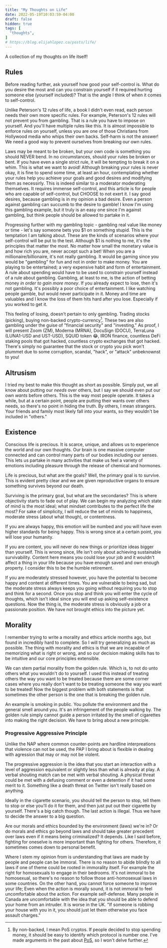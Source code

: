 ```yaml
---
title: "My Thoughts on Life"
date: 2022-05-19T10:03:59-04:00
draft: false
hidden: true
tags: [
  "thoughts",
]
# https://blog.elijahlopez.ca/posts/life/
---
```


A collection of my thoughts on life itself!

## Rules

Before reading further, ask yourself how good your self-control is. What do you desire the most and can you constrain
yourself if it required hurting someone else (yourself included)? That is the angle I think of when it comes to
self-control.

Unlike Peterson's 12 rules of life, a book I didn't even read, each person needs their own more specific rules.
For example, Peterson's 12 rules will not prevent you from gambling. That is a rule you have to impose on yourself.
And you'll have multiple rules like this. It is almost impossible to enforce rules on yourself, unless you are one of
those Christians from Hollywood media who whips their own backs. Self-harm is not the answer! We need a good way to
prevent ourselves from breaking our own rules.

Laws may be meant to be broken, but your own code is something you should NEVER bend. In no circumstances, should
your rules be broken or bent. If you have even a single strict rule, it will be tempting to break it on a whim. This is what we want to avoid! Although breaking your rules is never okay, it is fine to spend some time, at least an hour, contemplating whether your rules help you achieve your goals and good desires and modifying them as necessirly. This is indeed similar to a moderator moderating themselves. It requires immense self-control, and this article is for people who are capable of self-control, but CHOOSE to not exert it. I say good desires, because gambling is in my opinion
a bad desire. Even a person against gambling can succumb to the desire to gamble! I know I'm using this gambling
example, but it truly is an easy one since I'm against gambling, but think people should be allowed to partake in it.

Progressing further with my gambling topic - gambling real value like money or time - let's say someone bets you $1 on something stupid. This is the temptation I am talking about. These are the kinds of scenarios where your self-control will be put to the test. Although $1 is nothing to me, it's the principles that matter the most. No matter how small the monetary value is and how rich you are, never accept such a bet! When you are a millionaire/billionaire, it's not really gambling. It would be gaming since you would be "gambling" for fun and not in order to make money. You are playing to be entertained; a very expensive habit and form of entertainment. A rule about spending would have to be used to constrain yourself instead of a rule about gambling. Gambling, at least to me, is the action of betting money _in order to gain more money_. If you already expect to lose, then it's not gambling. It's  possibly a poor choice of entertainment. I like watching people gamble, but would never participate in it. Money and time are valuables and I know the loss of them hits hard after you lose. Especially if you worked to get it.

This feeling of losing, doesn't pertain to only gambling. Trading stocks (picking), buying non-backed crypto-currency[^pos]. These two are also gambling under the guise of "financial security" and "investing." As proof, I will present Zoom (ZM), Moderna (MRNA), DocuSign (DOCU), TerraLuna (LUNA1-USD and UST-USD), SQUID token 😂, IRON finance, countless DeFi staking pools that got hacked, countless crypto exchanges that got hacked. There's simply no guarantee that the stock or crypto you pick won't plummet due to some corruption, scandal, "hack", or "attack" unbeknownst to you!

[^pos]: By non-backed, I mean PoS cryptos. If people decided to stop spending money, it should be easy to identify which protocol is number one. I've made arguments in the past about [PoS](/posts/why-monero-is-the-best-crypto-currency/#consensus-algorithm), so I won't delve further.

## Altrusism

I tried my best to make this thought as short as possible. Simply put, we all know about putting our _needs_ over others, but I say we should even put our own _wants_ before others. This is the way most people operate. It takes a while, but at a certain point, people are putting their wants over others needs, so there's no point in hiding the truth. By others, I mean strangers. Your friends and family most likely fall into your wants, so they wouldn't be included in "others."

## Existence

Conscious life is precious. It is scarce, unique, and allows us to experience the world and our own thoughts. Our brain is one massive computer connected and can control many parts of our bodies including our senses. This lets us partake in many activities that make us feel a variety of emotions including pleasure through the release of chemical and hormones.

Life is precious, but what are the goals? Well, the primary goal is to survive. This is evident pretty clear and we are given reproductive organs to ensure something survives beyond our death.

Surviving is the primary goal, but what are the secondaries? This is where objectivity starts to fade out of play. We can begin my analyzing which state of mind is the most ideal; what mindset contributes to the perfect life the most?  For sake of simplicity, I will reduce the set of minds to happiness, moderate stress (about what though), or contentness.

If you are always happy, this emotion will be numbed and you will have even higher standards for being happy.
This is wrong since at a certain point, you will lose your humanity.

If you are content, you will never do new things or prioritize ideas bigger than yourself. This is wrong since, life isn't only about achieving sustainable survivability. Content here means you could lose your job and it wouldn't affect a thing in your life because you have enough saved and own enough property. I consider this to be the humble retirement.

If you are moderately stressed however, you have the potential to become happy and content at different times. You are vulnerable to being sad, but the moderate stress always keeps you going without requiring you to stop and think for a second. Once you stop and think you will enter the cycle of thoughts, which isn't ideal since you will end up asking self-existence questions. Now the thing is, the moderate stress is obviously a job or a passionate position. We have not brought ethics into the picture yet.

## Morality

I remember trying to write a morality and ethics article months ago, but found in incredibly hard to complete. So I will
try generalizing as much as possible. The thing with morality and ethics is that we are incapable of memorizing what is right or wrong, and so our decision making skills has to be intuitive and our core principles extensible.

We can stem partial morality from the golden rule. Which is, to not do unto others what you wouldn't do to yourself.
I used this instead of treating others the way you want to be treated because there are some corner cases where you really don't want to be treating someone the way you want to be treated! Now the biggest problem with both statements is that sometimes the other person is the one that is breaking the golden rule.

An example is smoking in public. You pollute the environment and the general smell around you. It's an infringement of the people walking by. The golden rule simply cannot guide a person irritated by the smell of cigarettes into making the right decision. We have to bring about a new principle.

### Progressive Aggressive Principle

Unlike the NAP where common counter-points are hardline interpreations that violence can not be used, the PAP I bring about is flexible in dealing with agression that may or may not be violent.

The progressive aggression is the idea that you start an interaction with a level of aggression equivalent or slightly less than what is already at play. A verbal shouting match can be met with verbal shouting. A physical threat could be met with a defusing comment or even a detention if it had some merit to it. Something like a death threat on Twitter isn't really based on anything.

Ideally in the cigarette scenario, you should tell the person to stop, tell them to stop or else you'll do it for them, and then just put out their cigarette by yourself. There's a big catch though. The last action is illegal. Thus we have to decide the answer to a big question.

Are our morals and ethics bounded by the environment (laws) we're in? Or do morals and ethics go beyond laws and should take greater precedent over laws even if it means being criminalized? It depends. Like I said before, fighting for oneselve is more important than fighting for others. Therefore, it sometimes comes down to personal benefit.

Where I stem my opinion from is understanding that laws are made by people and people can be immoral. There is no reason to abide blindly to all laws if one of theme could be rooted in immorality itself. For example the right for homosexuals to engage in their bedrooms. It's not immoral to be homosexual, so there's no reason to follow those anti-homosexual laws in some countries. On the other hand, you cannot force someone to improve your life; Even when the action is morally sound, it is not immoral to feel uncomfortable about the action. For example self-defense. Many people in Canada are uncomfortable with the idea that you should be able to defend your home from an intruder. It is worse in the UK. "If someone is robbing your house with you in it, you should just let them otherwise you face assault charges."
